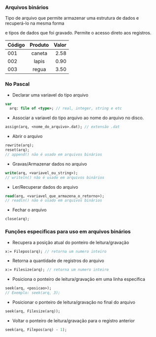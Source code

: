 ### Arquivos binários

Tipo de arquivo que permite armazenar uma estrutura de dados e recuperá-lo na mesma forma 

e tipos de dados que foi gravado.
Permite o acesso direto aos registros.


| Código  |    Produto   | Valor |
|----------|:-------------:|------:|
| 001       |  caneta        | 2.58  |
| 002       |  lapis           | 0.90  |
| 003       |  regua         | 3.50  |


### No Pascal

- Declarar uma variavel do tipo arquivo

```pas
var
  arq: file of <type>; // real, integer, string e etc
```

- Associar a variavel do tipo arquivo ao nome do arquivo no disco.

```pas
assign(arq, <nome_do_arquivo>.dat); // extensão .dat
```

- Abrir o arquivo

```pas
rewrite(arq);
reset(arq);
// append() não é usado em arquivos binários
```

- Gravas/Armazenar dados no arquivo

```pas
write(arq, <variavel_ou_string>);
// writeln() não é usado em arquivos binários
```

- Ler/Recuperar dados do arquivo

```pas
read(arq, <variavel_que_armazena_o_retorno>);
// readln() não é usado em arquivos binários
```

- Fechar o arquivo

```pas
close(arq);
```


### Funções especificas para uso em arquivos binários

- Recupera a posição atual do ponteiro de leitura/gravação

```pas
x:= Filepos(arq); // retorna um numero inteiro
```

- Retorna a quantidade de registros do arquivo

```pas
x:= Filesize(arq); // retorna um numero inteiro
```

- Posiciona o ponteiro de leitura/gravação em uma linha específica

```pas
seek(arq, <posicao>);
// Exemplo: seek(arq, 3);
```

- Posicionar o ponteiro de leitura/gravação no final do arquivo

```pas
seek(arq, Filesize(arq));
```

- Voltar o ponteiro de leitura/gravação para o registro anterior

```pas
seek(arq, Filepos(arq) - 1);
```
